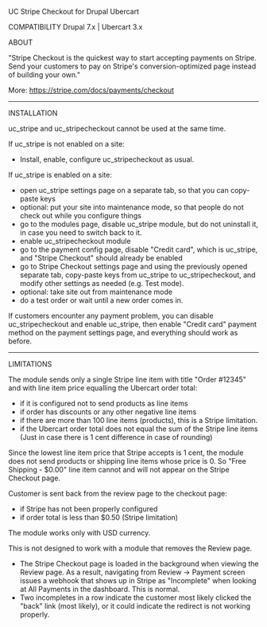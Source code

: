 UC Stripe Checkout for Drupal Ubercart

COMPATIBILITY
Drupal 7.x | Ubercart 3.x

ABOUT

"Stripe Checkout is the quickest way to start accepting payments on Stripe. Send your customers to pay on Stripe's conversion-optimized page instead of building your own."

More:
https://stripe.com/docs/payments/checkout


-------
INSTALLATION

uc_stripe and uc_stripecheckout cannot be used at the same time. 

If uc_stripe is not enabled on a site: 
- Install, enable, configure uc_stripecheckout as usual. 

If uc_stripe is enabled on a site: 
- open uc_stripe settings page on a separate tab, so that you can copy-paste keys 
- optional: put your site into maintenance mode, so that people do not check out while you configure things 
- go to the modules page, disable uc_stripe module, but do not uninstall it, in case you need to switch back to it. 
- enable uc_stripecheckout module 
- go to the payment config page, disable "Credit card", which is uc_stripe, and "Stripe Checkout" should already be enabled 
- go to Stripe Checkout settings page and using the previously opened separate tab, copy-paste keys from uc_stripe to uc_stripecheckout, and modify other settings as needed (e.g. Test mode). 
- optional: take site out from maintenance mode 
- do a test order or wait until a new order comes in. 

If customers encounter any payment problem, you can disable uc_stripecheckout and enable uc_stripe, then enable "Credit card" payment method on the payment settings page, and everything should work as before. 

-------
LIMITATIONS

The module sends only a single Stripe line item with title "Order #12345" and with line item price equalling the Ubercart order total:
- if it is configured not to send products as line items
- if order has discounts or any other negative line items 
- if there are more than 100 line items (products), this is a Stripe limitation. 
- if the Ubercart order total does not equal the sum of the Stripe line items (Just in case there is 1 cent difference in case of rounding)

Since the lowest line item price that Stripe accepts is 1 cent, the module does not send products or shipping line items whose price is 0. So "Free Shipping - $0.00" line item cannot and will not appear on the Stripe Checkout page. 

Customer is sent back from the review page to the checkout page: 
- if Stripe has not been properly configured
- if order total is less than $0.50 (Stripe limitation) 

The module works only with USD currency.

This is not designed to work with a module that removes the Review page.
- The Stripe Checkout page is loaded in the background when viewing the Review page. As a result, navigating from Review -> Payment screen issues a webhook that shows up in Stripe as "Incomplete" when looking at All Payments in the dashboard. This is normal.
- Two incompletes in a row indicate the customer most likely clicked the "back" link (most likely), or it could indicate the redirect is not working properly.
